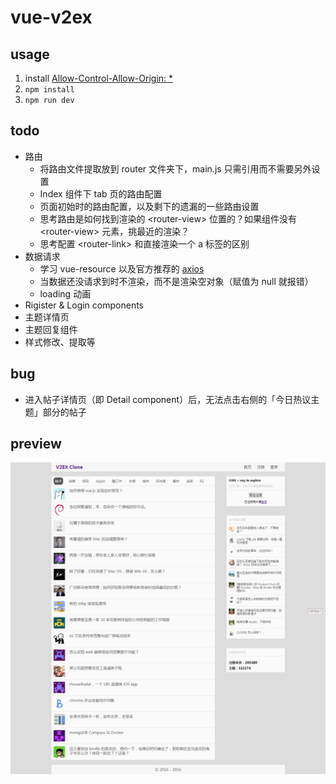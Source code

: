 # vue-v2ex

## usage

1. install [Allow-Control-Allow-Origin: *](https://chrome.google.com/webstore/detail/allow-control-allow-origi/nlfbmbojpeacfghkpbjhddihlkkiljbi)
2. `npm install`
3. `npm run dev`

## todo

- 路由
  - 将路由文件提取放到 router 文件夹下，main.js 只需引用而不需要另外设置
  - Index 组件下 tab 页的路由配置
  - 页面初始时的路由配置，以及剩下的遗漏的一些路由设置
  - 思考路由是如何找到渲染的 \<router-view\> 位置的？如果组件没有 \<router-view\> 元素，挑最近的渲染？
  - 思考配置 \<router-link\> 和直接渲染一个 a 标签的区别
- 数据请求
  - 学习 vue-resource 以及官方推荐的 [axios](https://github.com/mzabriskie/axios)
  - 当数据还没请求到时不渲染，而不是渲染空对象（赋值为 null 就报错）
  - loading 动画
- Rigister & Login components
- 主题详情页
- 主题回复组件
- 样式修改、提取等


## bug

- 进入帖子详情页（即 Detail component）后，无法点击右侧的「今日热议主题」部分的帖子

## preview

![](images/preview.png)
